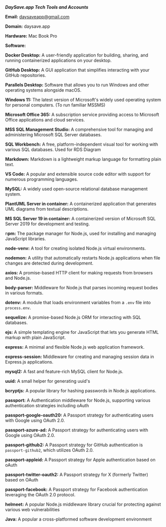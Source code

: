 ***DaySave.app Tech Tools and Accounts***

**Email:** daysaveapp@gmail.com

**Domain:** daysave.app

**Hardware:** Mac Book Pro

**Software:**

**Docker Desktop:**         A user-friendly application for building, sharing, and running containerized applications on your desktop.

**GitHub Desktop:**         A GUI application that simplifies interacting with your GitHub repositories.

**Parallels Desktop:**      Software that allows you to run Windows and other operating systems alongside macOS.

**Windows 11:**             The latest version of Microsoft's widely used operating system for personal computers. (To run familiar MSSMS)

**Microsoft Office 365:**   A subscription service providing access to Microsoft Office applications and cloud services. 

**MSS SQL Management Studio:** A comprehensive tool for managing and administering Microsoft SQL Server databases.

**SQL Workbench:**          A free, platform-independent visual tool for working with various SQL databases. Used for RDS Diagram

**Markdown:**               Markdown is a lightweight markup language for formatting plain text.

**VS Code:**                A popular and extensible source code editor with support for numerous programming languages.

**MySQL:**                 A widely used open-source relational database management system.

**PlantUML Server in container:** A containerized application that generates UML diagrams from textual descriptions.

**MS SQL Server 19 in container:** A containerized version of Microsoft SQL Server 2019 for development and testing.

n**pm:**                    The package manager for Node.js, used for installing and managing JavaScript libraries.

**node-venv:**              A tool for creating isolated Node.js virtual environments.

**nodemon:**                A utility that automatically restarts Node.js applications when file changes are detected during development.

**axios:**                  A promise-based HTTP client for making requests from browsers and Node.js.

**body-parser:**            Middleware for Node.js that parses incoming request bodies in various formats.

**dotenv:**                 A module that loads environment variables from a `.env` file into `process.env`.

**sequelize:**              A promise-based Node.js ORM for interacting with SQL databases.

**ejs:**                    A simple templating engine for JavaScript that lets you generate HTML markup with plain JavaScript.

**express:**                A minimal and flexible Node.js web application framework.

**express-session:**        Middleware for creating and managing session data in Express.js applications.

**mysql2:**                 A fast and feature-rich MySQL client for Node.js.

**uuid:**                   A small helper for generating uuid's

**bcryptjs:**              A popular library for hashing passwords in Node.js applications.

**passport:**              A Authentication middleware for Node.js, supporting various authentication strategies including oAuth

**passport-google-oauth20:** A Passport strategy for authenticating users with Google using OAuth 2.0.

**passport-azure-ad:**      A Passport strategy for authenticating users with Google using OAuth 2.0.

**passport-github2:**       A Passport strategy for GitHub authentication is `passport-github2`, which utilizes OAuth 2.0. 

**passport-appleid:**       A Passport strategy for Apple authentication based on oAuth

**passport-twitter-oauth2:** A Passport strategy for X (formerly Twitter) based on OAuth

**passport-facebook:**     A  Passport strategy for Facebook authentication leveraging the OAuth 2.0 protocol. 

**helmeet:**                 A popular Node.js middleware library crucial for protecting against various web vulnerabilities

**Java:**                   A popular a cross-platformed software development environment 

